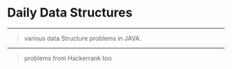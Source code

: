 # Daily Data Structures
---
> various data Structure problems in JAVA.
---
> problems from Hackerrank too
